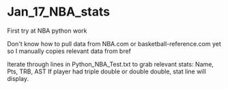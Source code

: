 # Jan_17_NBA_stats
First try at NBA python work

Don't know how to pull data from NBA.com or basketball-reference.com yet so I manually copies relevant data from bref

Iterate through lines in Python_NBA_Test.txt to grab relevant stats: Name, Pts, TRB, AST
If player had triple double or double double, stat line will display.
